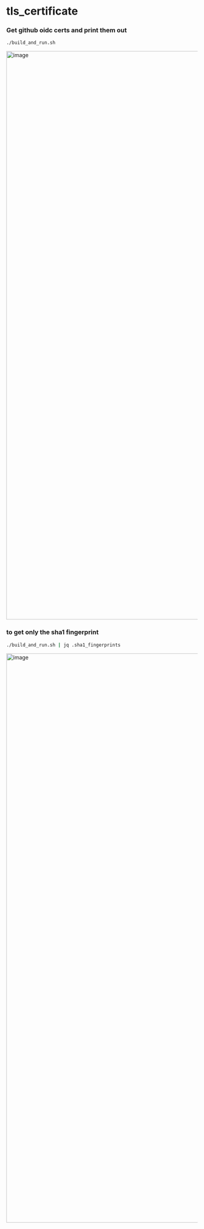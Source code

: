 # tls_certificate

### Get github oidc certs and print them out

```bash
./build_and_run.sh
```

<img width="1495" alt="image" src="https://github.com/burib/tls_certificate/assets/956227/3e89e5d3-904c-4c89-a0af-a1ccd0112180">

### to get only the sha1 fingerprint

```bash
./build_and_run.sh | jq .sha1_fingerprints  
```
<img width="1497" alt="image" src="https://github.com/burib/tls_certificate/assets/956227/25072513-cc6d-49b2-89ae-d7a1740bb2e6">

